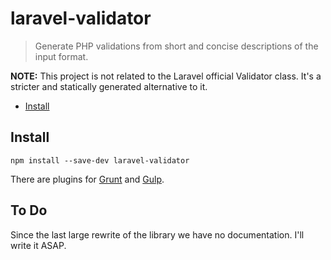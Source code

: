 
laravel-validator
=================

> Generate PHP validations from short and concise descriptions of the input format.

**NOTE:** This project is not related to the Laravel official Validator class. It's
a stricter and statically generated alternative to it.

 * [Install](#install)


## <a name="install"></a> Install

```shell
npm install --save-dev laravel-validator
```

There are plugins for [Grunt](https://github.com/ernestoalejo/grunt-laravel-validator)
and [Gulp](https://github.com/ernestoalejo/gulp-laravel-validator).


## To Do

Since the last large rewrite of the library we have no documentation. I'll write it ASAP.

